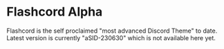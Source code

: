 # Flashcord Alpha

Flashcord is the self proclaimed "most advanced Discord Theme" to date.
Latest version is currently "aSID-230630" which is not available here yet.
